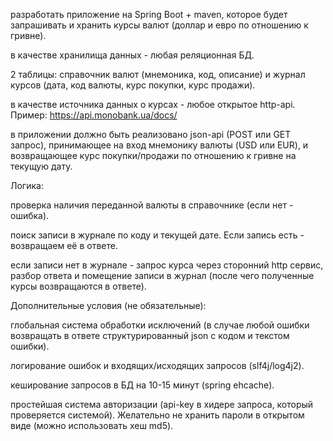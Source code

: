 разработать приложение на Spring Boot + maven, которое будет запрашивать и хранить курсы валют (доллар и евро по отношению к гривне).

в качестве хранилища данных - любая реляционная БД.

2 таблицы: справочник валют (мнемоника, код, описание) и журнал курсов (дата, код валюты, курс покупки, курс продажи).

в качестве источника данных о курсах - любое открытое http-api. Пример: https://api.monobank.ua/docs/

в приложении должно быть реализовано json-api (POST или GET запрос), принимающее на вход мнемонику валюты (USD или EUR), и возвращающее курс покупки/продажи по отношению к гривне на текущую дату.

Логика:

проверка наличия переданной валюты в справочнике (если нет - ошибка).

поиск записи в журнале по коду и текущей дате. Если запись есть - возвращаем её в ответе.

если записи нет в журнале - запрос курса через сторонний http сервис, разбор ответа и помещение записи в журнал (после чего полученные курсы возвращаются в ответе).


Дополнительные условия (не обязательные):

глобальная система обработки исключений (в случае любой ошибки возвращать в ответе структурированный json с кодом и текстом ошибки).

логирование ошибок и входящих/исходящих запросов (slf4j/log4j2).

кеширование запросов в БД на 10-15 минут (spring ehcache).

простейшая система авторизации (api-key в хидере запроса, который проверяется системой). Желательно не хранить пароли в открытом виде (можно использовать хеш md5).
